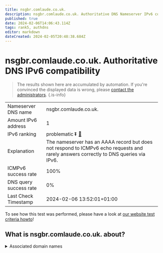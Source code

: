 ```yaml
---
title: nsgbr.comlaude.co.uk.
description: nsgbr.comlaude.co.uk. Authoritative DNS Nameserver IPv6 compatibility
published: true
date: 2024-02-06T14:06:43.114Z
tags: rank5, authdns
editor: markdown
dateCreated: 2024-02-05T20:48:38.684Z
---
```


# nsgbr.comlaude.co.uk. Authoritative DNS IPv6 compatibility

> The results shown here are accumulated by automation. If you're convinced the displayed data is wrong, please [contact the administrators](/howto/chat). 
{.is-info}




|   |   |
| - | - |
| Nameserver DNS name | nsgbr.comlaude.co.uk.
| Amount IPv6 address | 1
| IPv6 ranking | problematic :arrow_double_down: [🔗](/howto/ranking) |
| Explanation | The nameserver has an AAAA record but does not respond to ICMPv6 echo requests and rarely answers correctly to DNS queries via IPv6. |
| ICMPv6 success rate | 100%|
| DNS query success rate | 0% |
| Last Check Timestamp | 2024-02-06 13:52:01+01:00 |

To see how this test was performed, please have a look at [our website test criteria howto](/howto/testcriteria/authdns)!


## What is nsgbr.comlaude.co.uk. about?






<details>
<summary>Associated domain names</summary>

www.mundipharma.com

</details>
